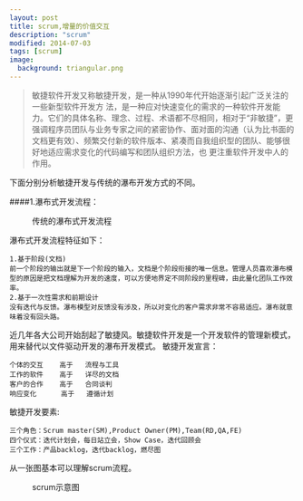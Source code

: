 ```yaml
---
layout: post
title: scrum,增量的价值交互
description: "scrum"
modified: 2014-07-03
tags: [scrum]
image:
  background: triangular.png
---
```


>敏捷软件开发又称敏捷开发，是一种从1990年代开始逐渐引起广泛关注的一些新型软件开发方 法，是一种应对快速变化的需求的一种软件开发能力。它们的具体名称、理念、过程、术语都不尽相同，相对于“非敏捷”，更强调程序员团队与业务专家之间的紧密协作、面对面的沟通（认为比书面的文档更有效）、频繁交付新的软件版本、紧凑而自我组织型的团队、能够很好地适应需求变化的代码编写和团队组织方法，也 更注重软件开发中人的作用。

下面分别分析敏捷开发与传统的瀑布开发方式的不同。

####1.瀑布式开发流程：

<figure>
    <img scr="/images/waterfull.png"/>
    <figcaption>传统的瀑布式开发流程</figcaption>
</figure>

瀑布式开发流程特征如下：

```
1.基于阶段(文档)
前一个阶段的输出就是下一个阶段的输入，文档是个阶段衔接的唯一信息。管理人员喜欢瀑布模型的原因是把文档理解为开发的速度，可以方便地界定不同阶段的里程碑，由此量化团队工作效率。
2.基于一次性需求和前期设计
没有迭代与反馈。瀑布模型对反馈没有涉及，所以对变化的客户需求非常不容易适应。瀑布就意味着没有回头路。 
```

近几年各大公司开始刮起了敏捷风。敏捷软件开发是一个开发软件的管理新模式，用来替代以文件驱动开发的瀑布开发模式。
敏捷开发宣言：

```
个体的交互    高于   流程与工具
工作的软件    高于   详尽的文档
客户的合作    高于   合同谈判
响应变化      高于   遵循计划
```

敏捷开发要素:

```
三个角色：Scrum master(SM),Product Owner(PM),Team(RD,QA,FE)
四个仪式：迭代计划会，每日站立会，Show Case，迭代回顾会
三个工作：产品backlog，迭代backlog，燃尽图
```

从一张图基本可以理解scrum流程。
<figure>
    <img scr="/images/scrum.png"/>
    <figcaption>scrum示意图</figcaption>
</figure>